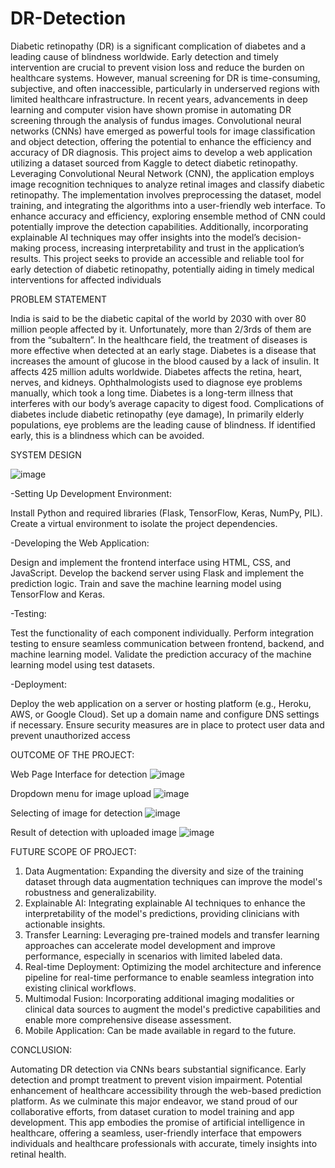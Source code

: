 # DR-Detection

Diabetic retinopathy (DR) is a significant complication of diabetes and a leading cause of blindness worldwide. Early detection and timely intervention are crucial to prevent vision loss and reduce the burden on healthcare systems. However, manual screening for DR is time-consuming, subjective, and often inaccessible, particularly in underserved regions with limited healthcare infrastructure.
In recent years, advancements in deep learning and computer vision have shown promise in automating DR screening through the analysis of fundus images. Convolutional neural networks (CNNs) have emerged as powerful tools for image classification and object detection, offering the potential to enhance the efficiency and accuracy of DR diagnosis. This project aims to develop a web application utilizing a dataset sourced from Kaggle to detect diabetic retinopathy. Leveraging Convolutional Neural Network (CNN), the application employs image recognition techniques to analyze retinal images and classify diabetic retinopathy. The implementation involves preprocessing the dataset, model training, and integrating the algorithms into a user-friendly web interface. To enhance accuracy and efficiency, exploring ensemble method of CNN could potentially improve the detection capabilities. Additionally, incorporating explainable AI techniques may offer insights into the model’s decision-making process, increasing interpretability and trust in the application’s results. This project seeks to provide an accessible and reliable tool for early detection of diabetic retinopathy, potentially aiding in timely medical interventions for affected individuals


PROBLEM STATEMENT


India is said to be the diabetic capital of the world by 2030 with over 80 million people affected by it. Unfortunately, more than 2/3rds of them are from the “subaltern”. In the healthcare field, the treatment of diseases is more effective when detected at an early stage. Diabetes is a disease that increases the amount of glucose in the blood caused by a lack of insulin. It affects 425 million adults worldwide. Diabetes affects the retina, heart, nerves, and kidneys.
Ophthalmologists used to diagnose eye problems manually, which took a long time. Diabetes is a long-term illness that interferes with our body’s average capacity to digest food. Complications of diabetes include diabetic retinopathy (eye damage), In primarily elderly populations, eye problems are the leading cause of blindness. 
If identified early, this is a blindness which can be avoided.


SYSTEM DESIGN


![image](https://github.com/user-attachments/assets/4a18fce0-e369-405d-84c3-8da894a1ed19)

-Setting Up Development Environment: 

Install Python and required libraries (Flask, TensorFlow, Keras, NumPy, PIL). 
Create a virtual environment to isolate the project dependencies.


-Developing the Web Application:

Design and implement the frontend interface using HTML, CSS, and JavaScript. 
Develop the backend server using Flask and implement the prediction logic.
Train and save the machine learning model using TensorFlow and Keras.


-Testing:

Test the functionality of each component individually. 
Perform integration testing to ensure seamless communication between frontend, backend, and machine learning model. 
Validate the prediction accuracy of the machine learning model using test datasets.


-Deployment:

Deploy the web application on a server or hosting platform (e.g., Heroku, AWS, or Google Cloud).
Set up a domain name and configure DNS settings if necessary.
Ensure security measures are in place to protect user data and prevent unauthorized access


OUTCOME OF THE PROJECT: 

Web Page Interface for detection 
![image](https://github.com/user-attachments/assets/0f18fbdc-8c77-41a9-ab34-94855f9a4c4b)


Dropdown menu for image upload
![image](https://github.com/user-attachments/assets/fdfad6bf-9271-4211-a61a-87de2744696c)


Selecting of image for detection
![image](https://github.com/user-attachments/assets/6bd83965-7bc1-4908-b3c7-480641337b67)


Result of detection with uploaded image
![image](https://github.com/user-attachments/assets/6bacabb3-99fb-4483-a843-b07432bab941)



FUTURE SCOPE OF PROJECT: 
1. Data Augmentation: Expanding the diversity and size of the training dataset through data augmentation techniques can improve the model's robustness and generalizability. 
2. Explainable AI: Integrating explainable AI techniques to enhance the interpretability of the model's predictions, providing clinicians with actionable insights. 
3. Transfer Learning: Leveraging pre-trained models and transfer learning approaches can accelerate model development and improve performance, especially in scenarios with limited labeled data. 
4. Real-time Deployment: Optimizing the model architecture and inference pipeline for real-time performance to enable seamless integration into existing clinical workflows. 
5. Multimodal Fusion: Incorporating additional imaging modalities or clinical data sources to augment the model's predictive capabilities and enable more comprehensive disease assessment. 
6. Mobile Application: Can be made available in regard to the future.

CONCLUSION:

Automating DR detection via CNNs bears substantial significance. Early detection and prompt treatment to prevent vision impairment. Potential enhancement of healthcare accessibility through the web-based prediction platform. As we culminate this major endeavor, we stand proud of our collaborative efforts, from dataset curation to model training and app development. 
This app embodies the promise of artificial intelligence in healthcare, offering a seamless, user-friendly interface that empowers individuals and healthcare professionals with accurate, timely insights into retinal health. 
